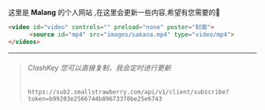 

这里是 **Malang** 的个人网站 ,在这里会更新一些内容,希望有您需要的🥸

```html
<video id="video" controls="" preload="none" poster="封面">
      <source id="mp4" src="images/sakana.mp4" type="video/mp4">
</videos>
```

<hr>

> ###### ClashKey 您可以直接复制，我会定时进行更新
>
> ```
> https://sub2.smallstrawberry.com/api/v1/client/subscribe?token=b99203e2566744b89673370be25e6743
> ```
